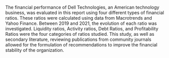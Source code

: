 The financial performance of Dell Technologies, an American technology business, was evaluated in this report using four different types of financial ratios. These ratios were calculated using data from Macrotrends and Yahoo Finance. Between 2019 and 2021, the evolution of each ratio was investigated. Liquidity ratios, Activity ratios, Debt Ratios, and Profitability Ratios were the four categories of ratios studied. This study, as well as secondary literature, reviewing publications from community journals allowed for the formulation of recommendations to improve the financial stability of the organization.
